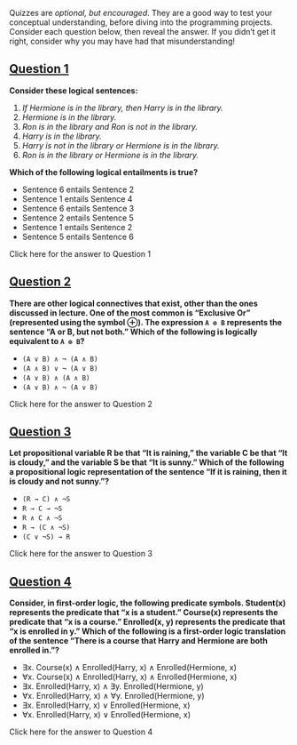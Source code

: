 Quizzes are _optional, but encouraged_. They are a good way to test your conceptual understanding, before diving into the programming projects. Consider each question below, then reveal the answer. If you didn’t get it right, consider why you may have had that misunderstanding!

## [Question 1](https://cs50.harvard.edu/ai/2024/quizzes/1/#question-1)

**Consider these logical sentences:**

1. _If Hermione is in the library, then Harry is in the library._
2. _Hermione is in the library._
3. _Ron is in the library and Ron is not in the library._
4. _Harry is in the library._
5. _Harry is not in the library or Hermione is in the library._
6. _Ron is in the library or Hermione is in the library._

**Which of the following logical entailments is true?**

- Sentence 6 entails Sentence 2
- Sentence 1 entails Sentence 4
- Sentence 6 entails Sentence 3
- Sentence 2 entails Sentence 5
- Sentence 1 entails Sentence 2
- Sentence 5 entails Sentence 6

Click here for the answer to Question 1

## [Question 2](https://cs50.harvard.edu/ai/2024/quizzes/1/#question-2)

**There are other logical connectives that exist, other than the ones discussed in lecture. One of the most common is “Exclusive Or” (represented using the symbol ⊕). The expression `A ⊕ B` represents the sentence “A or B, but not both.” Which of the following is logically equivalent to `A ⊕ B`?**

- `(A ∨ B) ∧ ¬ (A ∧ B)`
- `(A ∧ B) ∨ ¬ (A ∨ B)`
- `(A ∨ B) ∧ (A ∧ B)`
- `(A ∨ B) ∧ ¬ (A ∨ B)`

Click here for the answer to Question 2

## [Question 3](https://cs50.harvard.edu/ai/2024/quizzes/1/#question-3)

**Let propositional variable R be that “It is raining,” the variable C be that “It is cloudy,” and the variable S be that “It is sunny.” Which of the following a propositional logic representation of the sentence “If it is raining, then it is cloudy and not sunny.”?**

- `(R → C) ∧ ¬S`
- `R → C → ¬S`
- `R ∧ C ∧ ¬S`
- `R → (C ∧ ¬S)`
- `(C ∨ ¬S) → R`

Click here for the answer to Question 3

## [Question 4](https://cs50.harvard.edu/ai/2024/quizzes/1/#question-4)

**Consider, in first-order logic, the following predicate symbols. Student(x) represents the predicate that “x is a student.” Course(x) represents the predicate that “x is a course.” Enrolled(x, y) represents the predicate that “x is enrolled in y.” Which of the following is a first-order logic translation of the sentence “There is a course that Harry and Hermione are both enrolled in.”?**

- ∃x. Course(x) ∧ Enrolled(Harry, x) ∧ Enrolled(Hermione, x)
- ∀x. Course(x) ∧ Enrolled(Harry, x) ∧ Enrolled(Hermione, x)
- ∃x. Enrolled(Harry, x) ∧ ∃y. Enrolled(Hermione, y)
- ∀x. Enrolled(Harry, x) ∧ ∀y. Enrolled(Hermione, y)
- ∃x. Enrolled(Harry, x) ∨ Enrolled(Hermione, x)
- ∀x. Enrolled(Harry, x) ∨ Enrolled(Hermione, x)

Click here for the answer to Question 4